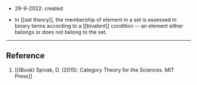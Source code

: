 - 29-9-2022: created

- In [[set theory]], the membership of element in a set is assessed in binary terms according to a [[bivalent]] condition -- an element either belongs or does not belong to the set. 


---
## Reference
1. [[(Book) Spivak, D. (2015). Category Theory for the Sciences. MIT Press]]